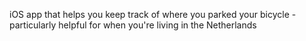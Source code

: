 iOS app that helps you keep track of where you parked your bicycle - particularly helpful for when you're living in the Netherlands
